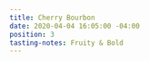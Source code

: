 ```yaml
---
title: Cherry Bourbon
date: 2020-04-04 16:05:00 -04:00
position: 3
tasting-notes: Fruity & Bold
---
```


